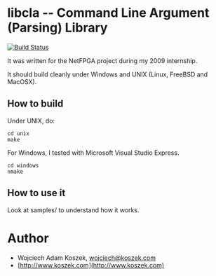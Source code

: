libcla -- Command Line Argument (Parsing) Library
======

[![Build Status](https://travis-ci.org/wkoszek/libcla.svg?branch=master)](https://travis-ci.org/wkoszek/libcla)

It was written for the NetFPGA project during my 2009 internship.

It should build cleanly under Windows and UNIX (Linux, FreeBSD and MacOSX).

## How to build

Under UNIX, do:

	cd unix
	make

For Windows, I tested with Microsoft Visual Studio Express.

	cd windows
	nmake

## How to use it

Look at samples/ to understand how it works.

# Author

- Wojciech Adam Koszek, [wojciech@koszek.com](mailto:wojciech@koszek.com)
- [http://www.koszek.com](http://www.koszek.com)
